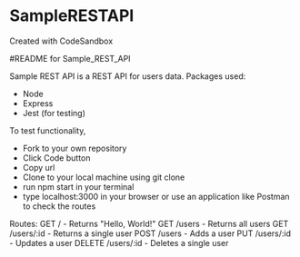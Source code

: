 # SampleRESTAPI
Created with CodeSandbox

#README for Sample_REST_API

Sample REST API is a REST API for users data.
Packages used:
- Node
- Express
- Jest (for testing)

To test functionality,
 - Fork to your own repository
- Click Code button 
- Copy url
- Clone to your local machine using git clone 
- run npm start in your terminal
- type localhost:3000 in your browser or use an application like Postman to check the routes

Routes:
GET / -  Returns "Hello, World!"
GET /users - Returns all users
GET /users/:id - Returns a single user
POST /users - Adds a user
PUT /users/:id - Updates a user
DELETE /users/:id - Deletes a single user
